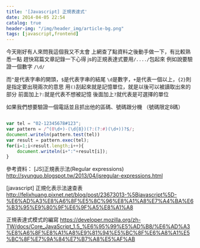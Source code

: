 ```yaml
---
title: '[Javascript] 正規表達式'
date: 2014-04-05 22:54
catalog: true
header-img: "/img/header_img/article-bg.png"
tags: [javascript,frontend]
---
```

今天剛好有人來問我這個我又不太會
上網查了點資料之後動手做一下，有比較熟悉一點
趕快寫篇文章記錄一下心得
js的正規表達式要用`/..../`包起來
例如說要驗證一個數字 `/\d/`

而`^`是代表字串的開頭，`$`是代表字串的結尾
`\d`是數字，`+`是代表一個以上，`{2}`則是指定要出現兩次的意思
用`()`刮起來就是記憶單位，就是以後可以被讀取出來的部分
前面加上`?:`就是代表不想被記憶
後面加上`?`就代表是可選擇的單位

如果我們想要驗證一個電話並且抓出他的區碼、號碼跟分機
（號碼限定8碼）
``` javascript

var tel = "02-12345678#123";
var pattern = /^(0\d+)-(\d{8})(?:(?:#)(\d+))?$/; 
document.writeln(pattern.test(tel))
var result = pattern.exec(tel);
for(i=1;i<result.length;i++){
	document.writeln(i+":"+result[i]);
}

```


參考資料：
[JS]正規表示法(Regular expressions)
http://syunguo.blogspot.tw/2013/04/jsregular-expressions.html

[javascript] 正規化表示法速查表
http://felixhuang.pixnet.net/blog/post/23673013-%5Bjavascript%5D-%E6%AD%A3%E8%A6%8F%E5%8C%96%E8%A1%A8%E7%A4%BA%E6%B3%95%E9%80%9F%E6%9F%A5%E8%A1%A8

正規表達式模式的編寫
https://developer.mozilla.org/zh-TW/docs/Core_JavaScript_1.5_%E6%95%99%E5%AD%B8/%E6%AD%A3%E8%A6%8F%E8%A1%A8%E9%81%94%E5%BC%8F%E6%A8%A1%E5%BC%8F%E7%9A%84%E7%B7%A8%E5%AF%AB


